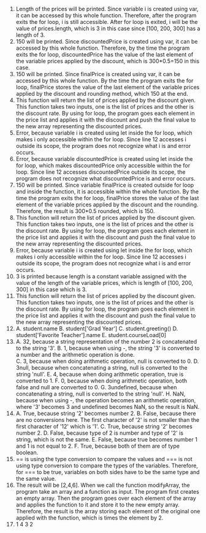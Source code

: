 1. Length of the prices will be printed. Since variable i is created using var, it can be accessed by this whole function. Therefore, after the program exits the for loop, i is still accessible. After for loop is exited, i will be the value of prices.length, which is 3 in this case since [100, 200, 300] has a length of 3.
2. 150 will be printed. Since discountedPrice is created using var, it can be accessed by this whole function. Therefore, by the time the program exits the for loop, discountedPrice has the value of the last element of the variable prices applied by the discount, which is 300*0.5=150 in this case.
3. 150 will be printed. Since finalPrice is created using var, it can be accessed by this whole function. By the time the program exits the for loop, finalPrice stores the value of the last element of the variable prices applied by the discount and rounding method, which 150 at the end.
4. This function will return the list of prices applied by the discount given. This function takes two inputs, one is the list of prices and the other is the discount rate. By using for loop, the program goes each element in the price list and applies it with the discount and push the final value to the new array representing the discounted prices.
5. Error, because variable i is created using let inside the for loop, which makes i only accessible within the for loop. Since line 12 accesses i outside its scope, the program does not recognize what i is and error occurs.
6. Error, because variable discountedPrice is created using let inside the for loop, which makes discountedPrice only accessible within the for loop. Since line 12 accesses discountedPrice outside its scope, the program does not recognize what discountedPrice is and error occurs.
7. 150 will be printed. Since variable finalPrice is created outside for loop and inside the function, it is accessible within the whole function. By the time the program exits the for loop, finalPrice stores the value of the last element of the variable prices applied by the discount and the rounding. Therefore, the result is 300*0.5 rounded, which is 150.
8. This function will return the list of prices applied by the discount given. This function takes two inputs, one is the list of prices and the other is the discount rate. By using for loop, the program goes each element in the price list and applies it with the discount and push the final value to the new array representing the discounted prices.
9. Error, because variable i is created using let inside the for loop, which makes i only accessible within the for loop. Since line 12 accesses i outside its scope, the program does not recognize what i is and error occurs.
10. 3 is printed because length is a constant variable assigned with the value of the length of the variable prices, which is length of [100, 200, 300] in this case which is 3.
11. This function will return the list of prices applied by the discount given. This function takes two inputs, one is the list of prices and the other is the discount rate. By using for loop, the program goes each element in the price list and applies it with the discount and push the final value to the new array representing the discounted prices.
12. A. student.name
B. student['Grad Year']
C. student.greeting()
D. student['Favorite Teacher'].name
E. student.courseLoad[0]
13. A. 32, because a string representation of the number 2 is concatenated to the string '3'.
B. 1, because when using -, the string '3' is converted to a number and the arithmetic operation is done.  
C. 3, because when doing arithmetic operation, null is converted to 0.
D. 3null, because when concatenating a string, null is converted to the string 'null'.
E. 4, because when doing arithmetic operation, true is converted to 1.
F. 0, because when doing arithmetic operation, both false and null are converted to 0.
G. 3undefined, because when concatenating a string, null is converted to the string 'null'.
H. NaN, because when using -, the operation becomes an arithmetic operation, where '3' becomes 3 and undefined becomes NaN, so the result is NaN.
14. A. True, because string '2' becomes number 2.
B. False, because there are no conversions here. The first character of '2' is not smaller than the first character of '12' which is '1'.
C. True, because string '2' becomes number 2.
D. False, because type of 2 is number and type of '2' is string, which is not the same.
E. False, because true becomes number 1 and 1 is not equal to 2.
F. True, because both of them are of type boolean.
15. == is using the type conversion to compare the values and === is not using type conversion to compare the types of the variables. Therefore, for === to be true, variables on both sides have to be the same type and the same value.
17. The result will be [2,4,6]. When we call the function modifyArray, the program take an array and a function as input. The program first creates an empty array. Then the program goes over each element of the array and applies the function to it and store it to the new empty array. Therefore, the result is the array storing each element of the original one applied with the function, which is times the element by 2.
19. 1 4 3 2